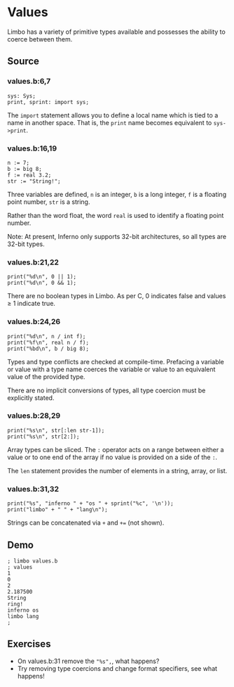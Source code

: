 # Values

Limbo has a variety of primitive types available and possesses the ability to coerce between them. 

## Source

### values.b:6,7

	sys: Sys;
	print, sprint: import sys;

The `import` statement allows you to define a local name which is tied to a name in another space. That is, the `print` name becomes equivalent to `sys->print`. 

### values.b:16,19

	n := 7;
	b := big 8;
	f := real 3.2;
	str := "String!";

Three variables are defined, `n` is an integer, `b` is a long integer, `f` is a floating point number, `str` is a string. 

Rather than the word float, the word `real` is used to identify a floating point number.

Note: At present, Inferno only supports 32-bit architectures, so all types are 32-bit types. 

### values.b:21,22

	print("%d\n", 0 || 1);
	print("%d\n", 0 && 1);

There are no boolean types in Limbo. As per C, 0 indicates false and values ≥ 1 indicate true. 

### values.b:24,26

	print("%d\n", n / int f);
	print("%f\n", real n / f);
	print("%bd\n", b / big 8);

Types and type conflicts are checked at compile-time. Prefacing a variable or value with a type name coerces the variable or value to an equivalent value of the provided type. 

There are no implicit conversions of types, all type coercion must be explicitly stated. 

### values.b:28,29

	print("%s\n", str[:len str-1]);
	print("%s\n", str[2:]);

Array types can be sliced. The `:` operator acts on a range between either a value or to one end of the array if no value is provided on a side of the `:`. 

The `len` statement provides the number of elements in a string, array, or list. 

### values.b:31,32

	print("%s", "inferno " + "os " + sprint("%c", '\n'));
	print("limbo" + " " + "lang\n");

Strings can be concatenated via `+` and `+=` (not shown). 

## Demo

	; limbo values.b
	; values
	1
	0
	2
	2.187500
	String
	ring!
	inferno os 
	limbo lang
	; 

## Exercises

- On values.b:31 remove the  `"%s",`, what happens?
- Try removing type coercions and change format specifiers, see what happens!
